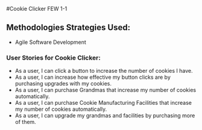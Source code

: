 #Cookie Clicker FEW 1-1

## Methodologies Strategies Used:
- Agile Software Development

### User Stories for Cookie Clicker:
- As a user, I can click a button to increase the number of cookies I have.
- As a user, I can increase how effective my button clicks are by purchasing upgrades with my cookies.
- As a user, I can purchase Grandmas that increase my number of cookies automatically.
- As a user, I can purchase Cookie Manufacturing Facilities that increase my number of cookies automatically.
- As a user, I can upgrade my grandmas and facilities by purchasing more of them.
